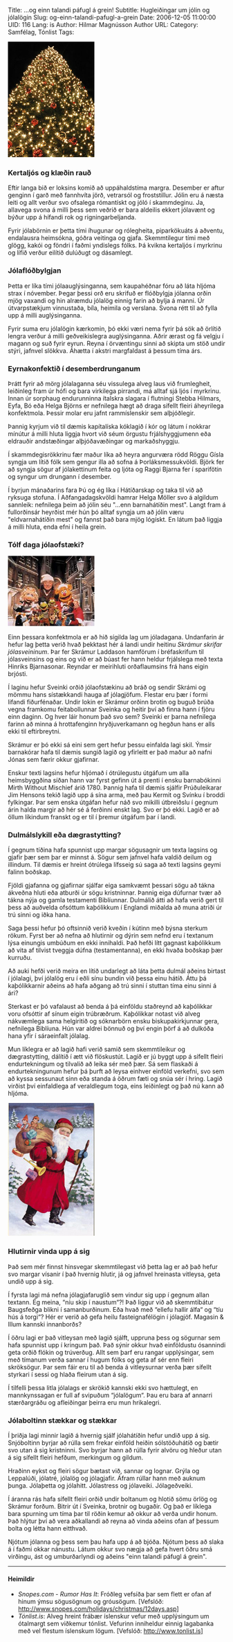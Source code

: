 Title: …og einn talandi páfugl á grein!
Subtitle: Hugleiðingar um jólin og jólalögin
Slug: og-einn-talandi-pafugl-a-grein
Date: 2006-12-05 11:00:00
UID: 116
Lang: is
Author: Hilmar Magnússon
Author URL: 
Category: Samfélag, Tónlist
Tags: 

![Upplýst jólatré](255.jpg)

### Kertaljós og klæðin rauð

Eftir langa bið er loksins komið að uppáhaldstíma margra. Desember er aftur genginn í garð með fannhvíta jörð, vetrarsól og froststillur. Jólin eru á næsta leiti og allt verður svo ofsalega rómantískt og jóló í skammdeginu. Ja, allavega svona á milli þess sem veðrið er bara aldeilis ekkert jólavænt og býður upp á hífandi rok og rigningarbeljanda.

Fyrir jólabörnin er þetta tími íhugunar og rólegheita, piparkökuáts á aðventu, endalausra heimsókna, góðra veitinga og gjafa. Skemmtilegur tími með glögg, kakói og föndri í faðmi yndislegs fólks. Þá kvikna kertaljós í myrkrinu og lífið verður eilítið dulúðugt og dásamlegt.

### Jólaflóðbylgjan

Þetta er líka tími jólaauglýsinganna, sem kaupahéðnar fóru að láta hljóma strax í nóvember. Þegar þessi orð eru skrifuð er flóðbylgja jólanna orðin mjög vaxandi og hin alræmdu jólalög einnig farin að bylja á manni. Úr útvarpstækjum vinnustaða, bíla, heimila og verslana. Svona rétt til að fylla upp á milli auglýsinganna.

Fyrir suma eru jólalögin kærkomin, þó ekki væri nema fyrir þá sök að örlítið lengra verður á milli geðveikislegra auglýsinganna. Aðrir ærast og fá velgju í magann og suð fyrir eyrun. Reyna í örvæntingu sinni að skipta um stöð undir stýri, jafnvel slökkva. Áhætta í akstri margfaldast á þessum tíma árs.

### Eyrnakonfektið í desemberdrunganum

Þrátt fyrir að mörg jólalaganna séu vissulega alveg laus við frumlegheit, leiðinleg fram úr hófi og bara virkilega pirrandi, má alltaf sjá ljós í myrkrinu. Innan úr sorphaug endurunninna ítalskra slagara í flutningi Stebba Hilmars, Eyfa, Bó eða Helga Björns er nefnilega hægt að draga sífellt fleiri áheyrilega konfektmola. Þessir molar eru jafnt rammíslenskir sem alþjóðlegir.

Þannig kyrjum við til dæmis kapítalíska kóklagið í kór og látum í nokkrar mínútur á milli hluta liggja hvort við séum örgustu frjálshyggjumenn eða eldrauðir andstæðingar alþjóðavæðingar og markaðshyggju.

Í skammdegisrökkrinu fær maður líka að heyra angurværa rödd Röggu Gísla syngja um lítið fólk sem gengur illa að sofna á Þorláksmessukvöldi. Björk fer að syngja sögur af jólakettinum feita og ljóta og Raggi Bjarna fer í sparifötin og syngur um drungann í desember.

Í byrjun mánaðarins fara Þú og ég líka í Hátíðarskap og taka til við að ryksuga stofuna. Í Aðfangadagskvöldi hamrar Helga Möller svo á algildum sannleik: nefnilega þeim að jólin séu "...enn barnahátíðin mest". Langt fram á fullorðinsár heyrðist mér hún þó alltaf syngja um að jólin væru "eldvarnahátíðin mest" og fannst það bara mjög lógískt. En látum það liggja á milli hluta, enda efni í heila grein.

### Tólf daga jólaofstæki?

![Jólaævintýri Prúðuleikaranna](256.jpg)

Einn þessara konfektmola er að hið sígilda lag um jóladagana. Undanfarin ár hefur lag þetta verið hvað þekktast hér á landi undir heitinu _Skrámur skrifar jólasveininum_. Þar fer Skrámur Laddason hamförum í bréfaskrifum til jólasveinsins og eins og við er að búast fer hann heldur frjálslega með texta Hinriks Bjarnasonar. Reyndar er meirihluti orðaflaumsins frá hans eigin brjósti.

Í laginu hefur Sveinki orðið jólaofstækinu að bráð og sendir Skrámi og mömmu hans sístækkandi hauga af jólagjöfum. Flestar eru þær í formi lifandi fiðurfénaðar. Undir lokin er Skrámur orðinn brotin og buguð brúða vegna framkomu feitabollunnar Sveinka og heitir því að finna hann í fjöru einn daginn. Og hver láir honum það svo sem? Sveinki er þarna nefnilega farinn að minna á hrottafenginn hryðjuverkamann og hegðun hans er alls ekki til eftirbreytni.

Skrámur er þó ekki sá eini sem gert hefur þessu einfalda lagi skil. Ýmsir barnakórar hafa til dæmis sungið lagið og yfirleitt er það maður að nafni Jónas sem færir okkur gjafirnar. 

Enskur texti lagsins hefur hljómað í ótrúlegustu útgáfum um alla heimsbyggðina síðan hann var fyrst gefinn út á prenti í ensku barnabókinni Mirth Without Mischief árið 1780. Þannig hafa til dæmis sjálfir Prúðuleikarar Jim Hensons tekið lagið upp á sína arma, með þau Kermit og Svínku í broddi fylkingar. Þar sem enska útgáfan hefur náð svo mikilli útbreiðslu í gegnum árin halda margir að hér sé á ferðinni enskt lag. Svo er þó ekki. Lagið er að öllum líkindum franskt og er til í þremur útgáfum þar í landi.

### Dulmálslykill eða dægrastytting?

Í gegnum tíðina hafa spunnist upp margar sögusagnir um texta lagsins og gjafir þær sem þar er minnst á. Sögur sem jafnvel hafa valdið deilum og illindum. Til dæmis er hreint ótrúlega lífsseig sú saga að texti lagsins geymi falinn boðskap.

Fjöldi gjafanna og gjafirnar sjálfar eiga samkvæmt þessari sögu að tákna ákveðna hluti eða atburði úr sögu kristninnar. Þannig eiga dúfurnar tvær að tákna nýja og gamla testamenti Biblíunnar. Dulmálið átti að hafa verið gert til þess að auðvelda ofsóttum kaþólikkum í Englandi miðalda að muna atriði úr trú sinni og iðka hana.

Saga þessi hefur þó oftsinnið verið kveðin í kútinn með býsna sterkum rökum. Fyrst ber að nefna að hlutirnir og dýrin sem nefnd eru í textanum lýsa einungis umbúðum en ekki innihaldi. Það hefði lítt gagnast kaþólikkum að vita af tilvist tveggja dúfna (testamentanna), en ekki hvaða boðskap þær kurruðu.

Að auki hefði verið meira en lítið undarlegt að láta þetta dulmál aðeins birtast í jólalagi, því jólalög eru í eðli sínu bundin við þessa einu hátíð. Áttu þá kaþólikkarnir aðeins að hafa aðgang að trú sinni í stuttan tíma einu sinni á ári?

Sterkast er þó vafalaust að benda á þá einföldu staðreynd að kaþólikkar voru ofsóttir af sínum eigin trúbræðrum. Kaþólikkar notast við alveg nákvæmlega sama helgiritið og sóknarbörn ensku biskupakirkjunnar gera, nefnilega Biblíuna. Hún var aldrei bönnuð og því engin þörf á að dulkóða hana yfir í sáraeinfalt jólalag.

Mun líklegra er að lagið hafi verið samið sem skemmtileikur og dægrastytting, dálítið í ætt við flöskustút. Lagið er jú byggt upp á sífellt fleiri endurtekningum og tilvalið að leika sér með þær. Sá sem flaskaði á endurtekningunum hefur þá þurft að leysa einhver einföld verkefni, svo sem að kyssa sessunaut sinn eða standa á öðrum fæti og snúa sér í hring. Lagið virðist því einfaldlega af veraldlegum toga, eins leiðinlegt og það nú kann að hljóma.

![Gamalt jólakort](254.jpg)

### Hlutirnir vinda upp á sig

Það sem mér finnst hinsvegar skemmtilegast við þetta lag er að það hefur svo margar vísanir í það hvernig hlutir, já og jafnvel hreinasta vitleysa, geta undið upp á sig.

Í fyrsta lagi má nefna jólagjafaruglið sem vindur sig upp í gegnum allan textann. Ég meina, “níu skip í naustum“?! Það liggur við að skemmtibátur Baugsfeðga blikni í samanburðinum. Eða hvað með “ellefu hallir álfa“ og “tíu hús á torgi“? Hér er verið að gefa heilu fasteignafélögin í jólagjöf. Magasin & Illum kannski innanborðs?

Í öðru lagi er það vitleysan með lagið sjálft, uppruna þess og sögurnar sem hafa spunnist upp í kringum það. Það sýnir okkur hvað einföldustu ósannindi geta orðið flókin og trúverðug. Allt sem þarf eru rangar upplýsingar, sem með tímanum verða sannar í hugum fólks og geta af sér enn fleiri skröksögur. Þar sem fáir eru til að benda á vitleysurnar verða þær sífellt styrkari í sessi og hlaða fleirum utan á sig.

Í tilfelli þessa litla jólalags er skrökið kannski ekki svo hættulegt, en mannkynssagan er full af svipuðum “jólalögum“. Þau eru bara af annarri stærðargráðu og afleiðingar þeirra eru mun hrikalegri.

### Jólaboltinn stækkar og stækkar

Í þriðja lagi minnir lagið á hvernig sjálf jólahátíðin hefur undið upp á sig. Snjóboltinn byrjar að rúlla sem frekar einföld heiðin sólstöðuhátíð og bætir svo utan á sig kristninni. Svo byrjar hann að rúlla fyrir alvöru og hleður utan á sig sífellt fleiri hefðum, merkingum og gildum.

Hraðinn eykst og fleiri sögur bætast við, sannar og lognar. Grýla og Leppalúði, jólatré, jólalög og jólagjafir. Áfram rúllar hann með auknum þunga. Jólaþetta og jólahitt. Jólastress og jólaveiki. Jólageðveiki.

Í áranna rás hafa sífellt fleiri orðið undir boltanum og hlotið sömu örlög og Skrámur forðum. Bitrir út í Sveinka, brotnir og bugaðir. Og það er líklega bara spurning um tíma þar til röðin kemur að okkur að verða undir honum. Það hlýtur því að vera aðkallandi að reyna að vinda aðeins ofan af þessum bolta og létta hann eitthvað.

Njótum jólanna og þess sem þau hafa upp á að bjóða. Njótum þess að slaka á í faðmi okkar nánustu. Látum okkur svo nægja að gefa hvert öðru smá virðingu, ást og umburðarlyndi og aðeins "einn talandi páfugl á grein".

----

#### Heimildir

* _Snopes.com - Rumor Has It_: Fróðleg vefsíða þar sem flett er ofan af hinum ýmsu sögusögnum og gróusögum. [Vefslóð: http://www.snopes.com/holidays/christmas/12days.asp]
* _Tónlist.is_: Alveg hreint frábær íslenskur vefur með upplýsingum um ótalmargt sem viðkemur tónlist. Vefurinn inniheldur einnig lagabanka með vel flestum íslenskum lögum. [Vefslóð: http://www.tonlist.is]

